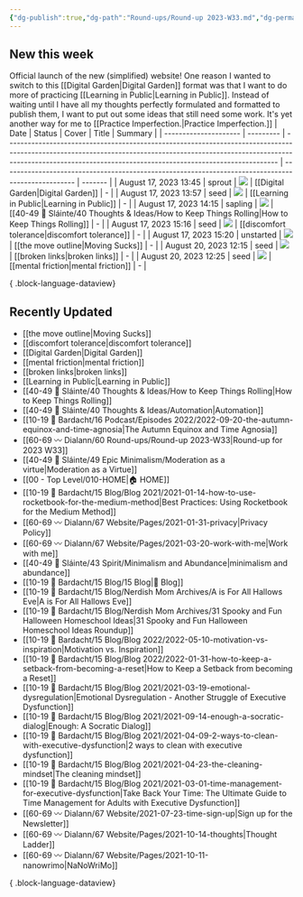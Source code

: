 ```yaml
---
{"dg-publish":true,"dg-path":"Round-ups/Round-up 2023-W33.md","dg-permalink":"2023-W33-roundup","permalink":"/2023-W33-roundup/","title":"Round-up for 2023 W33","contentClasses":"cards cards-1-1","noteIcon":"","created":"2023-08-17T00:58:11","updated":"2023-08-17T01:01:38.000-04:00"}
---
```



## New this week
Official launch of the new (simplified) website!
One reason I wanted to switch to this [[Digital Garden\|Digital Garden]] format was that I want to do more of practicing [[Learning in Public\|Learning in Public]]. Instead of waiting until I have all my thoughts perfectly formulated and formatted to publish them, I want to put out some ideas that still need some work. It's yet another way for me to [[Practice Imperfection.\|Practice Imperfection.]]
| Date                  | Status    | Cover                                                                                                                                                                                                                                   | Title                                                                                              | Summary |
| --------------------- | --------- | --------------------------------------------------------------------------------------------------------------------------------------------------------------------------------------------------------------------------------------- | -------------------------------------------------------------------------------------------------- | ------- |
| August 17, 2023 13:45 | sprout    | ![](https://images.unsplash.com/photo-1591426508941-2f92736f5ff4?crop=entropy&cs=tinysrgb&fit=max&fm=jpg&ixid=M3wzNjAwOTd8MHwxfHNlYXJjaHwyMnx8Z2FyZGVufGVufDB8MHx8fDE2OTI0ODM3MzB8MA&ixlib=rb-4.0.3&q=80&w=400)                         | [[Digital Garden\|Digital Garden]]                                                              | \-      |
| August 17, 2023 13:57 | seed      | ![](https://images.unsplash.com/photo-1517842645767-c639042777db?crop=entropy&cs=tinysrgb&fit=max&fm=jpg&ixid=M3wzNjAwOTd8MHwxfHNlYXJjaHwzMHx8bGVhcm5pbmd8ZW58MHwwfHx8MTY5MjU0OTY1MXww&ixlib=rb-4.0.3&q=80&w=400)                       | [[Learning in Public\|Learning in Public]]                                                      | \-      |
| August 17, 2023 14:15 | sapling   | ![](https://images.unsplash.com/photo-1505552613537-4aab9bf431c8?crop=entropy&cs=tinysrgb&fit=max&fm=jpg&ixid=M3wzNjAwOTd8MHwxfHNlYXJjaHwxNTF8fHJvbGxpbmclMjBzb2NjZXIlMjBiYWxsfGVufDB8MHx8fDE2OTIyOTQwMzN8MA&ixlib=rb-4.0.3&q=80&w=400) | [[40-49 🔅 Sláinte/40 Thoughts & Ideas/How to Keep Things Rolling\|How to Keep Things Rolling]] | \-      |
| August 17, 2023 15:16 | seed      | ![](https://images.unsplash.com/photo-1615669527499-501446dd48e1?crop=entropy&cs=tinysrgb&fit=max&fm=jpg&ixid=M3wzNjAwOTd8MHwxfHNlYXJjaHw4fHxwYWlufGVufDB8MHx8fDE2OTI1NDc5OTV8MA&ixlib=rb-4.0.3&q=80&w=400)                             | [[discomfort tolerance\|discomfort tolerance]]                                                  | \-      |
| August 17, 2023 15:20 | unstarted | ![](https://images.unsplash.com/photo-1600725935160-f67ee4f6084a?crop=entropy&cs=tinysrgb&fit=max&fm=jpg&ixid=M3wzNjAwOTd8MHwxfHNlYXJjaHw0fHxtb3Zpbmd8ZW58MHwwfHx8MTY5MjU0ODY4M3ww&ixlib=rb-4.0.3&q=80&w=400)                           | [[the move outline\|Moving Sucks]]                                                              | \-      |
| August 20, 2023 12:15 | seed      | ![](https://images.unsplash.com/photo-1624284220156-58886c574635?crop=entropy&cs=tinysrgb&fit=max&fm=jpg&ixid=M3wzNjAwOTd8MHwxfHNlYXJjaHwzN3x8YnJva2VuJTIwY2hhaW58ZW58MHwwfHx8MTY5MjU0ODAzNXww&ixlib=rb-4.0.3&q=80&w=400)               | [[broken links\|broken links]]                                                                  | \-      |
| August 20, 2023 12:25 | seed      | ![](https://images.unsplash.com/photo-1533582437341-dfdc01630b05?crop=entropy&cs=tinysrgb&fit=max&fm=jpg&ixid=M3wzNjAwOTd8MHwxfHNlYXJjaHwxfHxmcmljdGlvbnxlbnwwfDB8fHwxNjkyNTQ4ODE0fDA&ixlib=rb-4.0.3&q=80&w=400)                        | [[mental friction\|mental friction]]                                                            | \-      |

{ .block-language-dataview}

## Recently Updated
- [[the move outline\|Moving Sucks]]
- [[discomfort tolerance\|discomfort tolerance]]
- [[Digital Garden\|Digital Garden]]
- [[mental friction\|mental friction]]
- [[broken links\|broken links]]
- [[Learning in Public\|Learning in Public]]
- [[40-49 🔅 Sláinte/40 Thoughts & Ideas/How to Keep Things Rolling\|How to Keep Things Rolling]]
- [[40-49 🔅 Sláinte/40 Thoughts & Ideas/Automation\|Automation]]
- [[10-19 💢 Bardacht/16 Podcast/Episodes 2022/2022-09-20-the-autumn-equinox-and-time-agnosia\|The Autumn Equinox and Time Agnosia]]
- [[60-69 〰️ Dialann/60 Round-ups/Round-up 2023-W33\|Round-up for 2023 W33]]
- [[40-49 🔅 Sláinte/49 Epic Minimalism/Moderation as a virtue\|Moderation as a Virtue]]
- [[00 - Top Level/010-HOME\|🏠 HOME]]
- [[10-19 💢 Bardacht/15 Blog/Blog 2021/2021-01-14-how-to-use-rocketbook-for-the-medium-method\|Best Practices: Using Rocketbook for the Medium Method]]
- [[60-69 〰️ Dialann/67 Website/Pages/2021-01-31-privacy\|Privacy Policy]]
- [[60-69 〰️ Dialann/67 Website/Pages/2021-03-20-work-with-me\|Work with me]]
- [[40-49 🔅 Sláinte/43 Spirit/Minimalism and Abundance\|minimalism and abundance]]
- [[10-19 💢 Bardacht/15 Blog/15 Blog\|📌 Blog]]
- [[10-19 💢 Bardacht/15 Blog/Nerdish Mom Archives/A is For All Hallows Eve\|A is For All Hallows Eve]]
- [[10-19 💢 Bardacht/15 Blog/Nerdish Mom Archives/31 Spooky and Fun Halloween Homeschool Ideas\|31 Spooky and Fun Halloween Homeschool Ideas Roundup]]
- [[10-19 💢 Bardacht/15 Blog/Blog 2022/2022-05-10-motivation-vs-inspiration\|Motivation vs. Inspiration]]
- [[10-19 💢 Bardacht/15 Blog/Blog 2022/2022-01-31-how-to-keep-a-setback-from-becoming-a-reset\|How to Keep a Setback from becoming a Reset]]
- [[10-19 💢 Bardacht/15 Blog/Blog 2021/2021-03-19-emotional-dysregulation\|Emotional Dysregulation - Another Struggle of Executive Dysfunction]]
- [[10-19 💢 Bardacht/15 Blog/Blog 2021/2021-09-14-enough-a-socratic-dialog\|Enough: A Socratic Dialog]]
- [[10-19 💢 Bardacht/15 Blog/Blog 2021/2021-04-09-2-ways-to-clean-with-executive-dysfunction\|2 ways to clean with executive dysfunction]]
- [[10-19 💢 Bardacht/15 Blog/Blog 2021/2021-04-23-the-cleaning-mindset\|The cleaning mindset]]
- [[10-19 💢 Bardacht/15 Blog/Blog 2021/2021-03-01-time-management-for-executive-dysfunction\|Take Back Your Time: The Ultimate Guide to Time Management for Adults with Executive Dysfunction]]
- [[60-69 〰️ Dialann/67 Website/2021-07-23-time-sign-up\|Sign up for the Newsletter]]
- [[60-69 〰️ Dialann/67 Website/Pages/2021-10-14-thoughts\|Thought Ladder]]
- [[60-69 〰️ Dialann/67 Website/Pages/2021-10-11-nanowrimo\|NaNoWriMo]]

{ .block-language-dataview}


